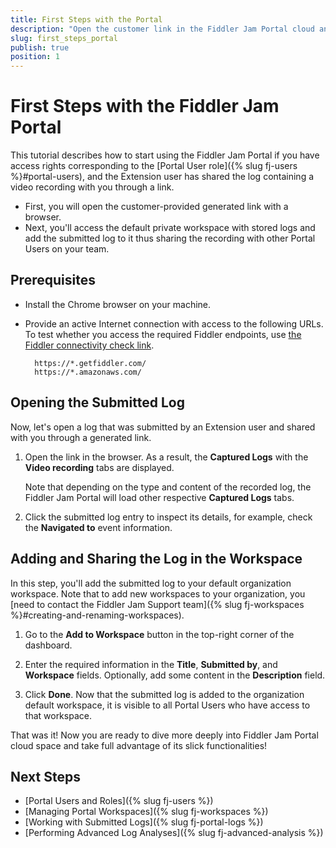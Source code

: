```yaml
---
title: First Steps with the Portal
description: "Open the customer link in the Fiddler Jam Portal cloud and learn how to access protected workspaces with stored logs, add context, and share submitted logs with the team."
slug: first_steps_portal
publish: true
position: 1
---
```


# First Steps with the Fiddler Jam Portal

This tutorial describes how to start using the Fiddler Jam Portal if you have access rights corresponding to the [Portal User role]({% slug fj-users %}#portal-users), and the Extension user has shared the log containing a video recording with you through a link.

- First, you will open the customer-provided generated link with a browser.
- Next, you'll access the default private workspace with stored logs and add the submitted log to it thus sharing the recording with other Portal Users on your team.

## Prerequisites

* Install the Chrome browser on your machine.

* Provide an active Internet connection with access to the following URLs. To test whether you access the required Fiddler endpoints, use [the Fiddler connectivity check link](https://fiddler-backend-production.s3.amazonaws.com/connectivity-test/check.html).

    ```curl
      https://*.getfiddler.com/
      https://*.amazonaws.com/
    ```

## Opening the Submitted Log

Now, let's open a log that was submitted by an Extension user and shared with you through a generated link.

1. Open the link in the browser. As a result, the **Captured Logs** with the **Video recording** tabs are displayed.

    Note that depending on the type and content of the recorded log, the Fiddler Jam Portal will load other respective **Captured Logs** tabs.

1. Click the submitted log entry to inspect its details, for example, check the **Navigated to** event information.

## Adding and Sharing the Log in the Workspace

In this step, you'll add the submitted log to your default organization workspace. Note that to add new workspaces to your organization, you [need to contact the Fiddler Jam Support team]({% slug fj-workspaces %}#creating-and-renaming-workspaces).

1. Go to the **Add to Workspace** button in the top-right corner of the dashboard.

1. Enter the required information in the **Title**, **Submitted by**, and **Workspace** fields. Optionally, add some content in the **Description** field.

1. Click **Done**. Now that the submitted log is added to the organization default workspace, it is visible to all Portal Users who have access to that workspace.

That was it! Now you are ready to dive more deeply into Fiddler Jam Portal cloud space and take full advantage of its slick functionalities!

## Next Steps

* [Portal Users and Roles]({% slug fj-users %})
* [Managing Portal Workspaces]({% slug fj-workspaces %})
* [Working with Submitted Logs]({% slug fj-portal-logs %})
* [Performing Advanced Log Analyses]({% slug fj-advanced-analysis %})
